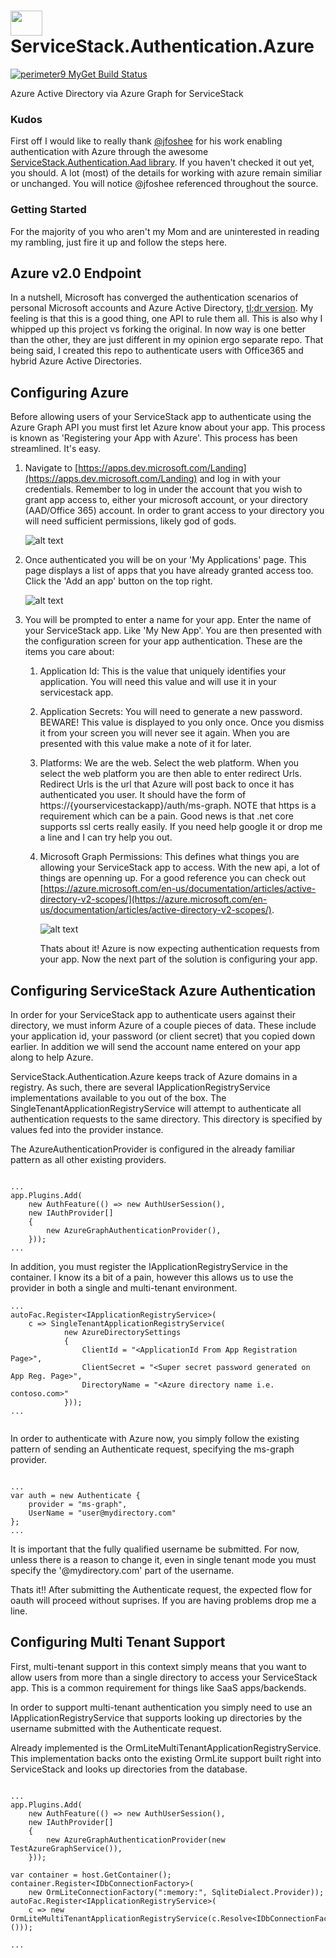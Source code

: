 # <img src="Icon.jpeg" width="51" height="40" /> ServiceStack.Authentication.Azure

[![perimeter9 MyGet Build Status](https://www.myget.org/BuildSource/Badge/perimeter9?identifier=cde150f5-6369-476d-9d57-45ae14af0572)](https://www.myget.org/)

Azure Active Directory via Azure Graph for ServiceStack

### Kudos
First off I would like to really thank [@jfoshee](https://github.com/jfoshee) for his work enabling authentication with 
Azure through the awesome [ServiceStack.Authentication.Aad library](https://github.com/jfoshee/ServiceStack.Authentication.Aad). 
If you haven't checked it out yet, you should. A lot (most) of the details for working with azure remain 
similiar or unchanged. You will notice @jfoshee referenced throughout the source. 

### Getting Started
For the majority of you who aren't my Mom and are uninterested in reading my rambling, just 
fire it up and follow the steps here.

## Azure v2.0 Endpoint
In a nutshell, Microsoft has converged the authentication scenarios of personal Microsoft 
accounts and Azure Active Directory, 
[tl;dr version](https://azure.microsoft.com/en-us/documentation/articles/active-directory-appmodel-v2-overview/). 
My feeling is that this is a good thing, one API to rule them all. This is also why I whipped 
up this project vs forking the original. In now way is one better than the other, they are 
just different in my opinion ergo separate repo.
That being said, I created this repo to authenticate users with Office365 and hybrid Azure 
Active Directories.


## Configuring Azure
Before allowing users of your ServiceStack app to authenticate using the Azure Graph API
you must first let Azure know about your app. This process is known as 'Registering your 
App with Azure'. This process has been streamlined. It's easy.

1. Navigate to [https://apps.dev.microsoft.com/Landing](https://apps.dev.microsoft.com/Landing) and 
log in with your credentials. Remember to log in under the account that you wish to grant app 
access to, either your microsoft account, or your directory (AAD/Office 365) account. In order 
to grant access to your directory you will need sufficient permissions, likely god of gods.

     ![alt text](docs/img/user-login.png "Log in with your ms/office365 account.") 

2. Once authenticated you will be on your 'My Applications' page. This page displays a list of 
apps that you have already granted access too. Click the 'Add an app' button on the top
 right.

   ![alt text](docs/img/my-apps.png "Log in with your ms/office365 account.")

3. You will be prompted to enter a name for your app. Enter the name of your 
ServiceStack app. Like 'My New App'. You are then presented with the configuration screen for your app authentication.
These are the items you care about:
    1. Application Id: This is the value that uniquely identifies your application. You will need this value 
    and will use it in your servicestack app.
    
    2. Application Secrets: You will need to generate a new password. BEWARE! This value is 
    displayed to you only once. Once you dismiss it from your screen you will never see 
    it again. When you are presented with this value make a note of it for later.
    
    3. Platforms: We are the web. Select the web platform. When you select the web platform 
    you are then able to enter redirect Urls. Redirect Urls is the url that Azure 
    will post back to once it has authenticated you user. It  should have the form of 
    https://{yourservicestackapp}/auth/ms-graph. NOTE that https is a requirement which 
    can be a pain. Good news is that .net core supports ssl certs really easily. If you 
    need help google it or drop me a line and I can try help you out.

    4. Microsoft Graph Permissions: This defines what things you are allowing your ServiceStack 
    app to access. With the new api, a lot of things are openning up. For a good reference you 
    can check out [https://azure.microsoft.com/en-us/documentation/articles/active-directory-v2-scopes/](https://azure.microsoft.com/en-us/documentation/articles/active-directory-v2-scopes/).

       ![alt text](docs/img/app-registration.png "Log in with your ms/office365 account.")

        Thats about it! Azure is now expecting authentication requests from your app. Now the 
next part of the solution is configuring your app.

## Configuring ServiceStack Azure Authentication

In order for your ServiceStack app to authenticate users against their directory, 
we must inform Azure of a couple pieces of data. These include your application id, 
your password (or client secret) that you copied down earlier. In addition we will 
send the account name entered on your app along to help Azure.

ServiceStack.Authentication.Azure keeps track of Azure domains in a registry. As such, 
there are several IApplicationRegistryService implementations available to you out of 
the box. The SingleTenantApplicationRegistryService will attempt to authenticate all 
authentication requests to the same directory. This directory is specified by values 
fed into the provider instance.

The AzureAuthenticationProvider is configured in the already familiar pattern as 
all other existing providers.

```

...
app.Plugins.Add(
    new AuthFeature(() => new AuthUserSession(), 
    new IAuthProvider[]
    {
        new AzureGraphAuthenticationProvider(), 
    }));
...

```

In addition, you must register the IApplicationRegistryService in the container. I know 
its a bit of a pain, however this allows us to use the provider in both a single and 
multi-tenant environment. 

```
...
autoFac.Register<IApplicationRegistryService>(
    c => SingleTenantApplicationRegistryService(
            new AzureDirectorySettings
            {
                ClientId = "<ApplicationId From App Registration Page>",
                ClientSecret = "<Super secret password generated on App Reg. Page>",
                DirectoryName = "<Azure directory name i.e. contoso.com>"
            }));
...            
    
```

In order to authenticate with Azure now, you simply follow the existing pattern of 
sending an Authenticate request, specifying  the ms-graph provider.

```

...
var auth = new Authenticate {
    provider = "ms-graph",
    UserName = "user@mydirectory.com"
};
...

```

It is important that the fully qualified username be submitted. For now, unless there 
is a reason to change it, even in single tenant mode you must specify the '@mydirectory.com' 
part of the username.

Thats it!!
After submitting the Authenticate request, the expected flow for oauth will proceed 
without suprises. If you are having problems drop me a line.



## Configuring Multi Tenant Support

First, multi-tenant support in this context simply means that you want to allow users 
from more than a single directory to access your ServiceStack app. This is a common 
requirement for things like SaaS apps/backends.

In order to support multi-tenant authentication you simply need to use an
IApplicationRegistryService that supports looking up directories by the 
username submitted with the Authenticate request.

Already implemented is the OrmLiteMultiTenantApplicationRegistryService. This 
implementation backs onto the existing OrmLite support built right into 
ServiceStack and looks up directories from the database. 

```

...
app.Plugins.Add(
    new AuthFeature(() => new AuthUserSession(), 
    new IAuthProvider[]
    {
        new AzureGraphAuthenticationProvider(new TestAzureGraphService()), 
    }));

var container = host.GetContainer();
container.Register<IDbConnectionFactory>(
    new OrmLiteConnectionFactory(":memory:", SqliteDialect.Provider));
autoFac.Register<IApplicationRegistryService>(
    c => new OrmLiteMultiTenantApplicationRegistryService(c.Resolve<IDbConnectionFactory>()));

...
```